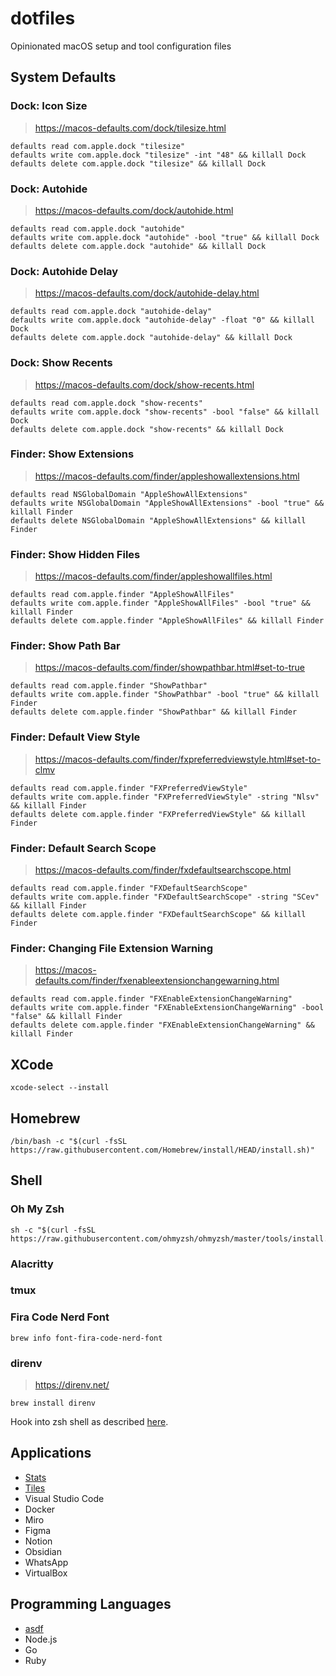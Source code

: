 # dotfiles

Opinionated macOS setup and tool configuration files

## System Defaults

### Dock: Icon Size

> <https://macos-defaults.com/dock/tilesize.html>

```shell
defaults read com.apple.dock "tilesize"
defaults write com.apple.dock "tilesize" -int "48" && killall Dock
defaults delete com.apple.dock "tilesize" && killall Dock
```

### Dock: Autohide

> <https://macos-defaults.com/dock/autohide.html>

```shell
defaults read com.apple.dock "autohide"
defaults write com.apple.dock "autohide" -bool "true" && killall Dock
defaults delete com.apple.dock "autohide" && killall Dock
```

### Dock: Autohide Delay

> <https://macos-defaults.com/dock/autohide-delay.html>

```shell
defaults read com.apple.dock "autohide-delay"
defaults write com.apple.dock "autohide-delay" -float "0" && killall Dock
defaults delete com.apple.dock "autohide-delay" && killall Dock
```

### Dock: Show Recents

> <https://macos-defaults.com/dock/show-recents.html>

```shell
defaults read com.apple.dock "show-recents"
defaults write com.apple.dock "show-recents" -bool "false" && killall Dock
defaults delete com.apple.dock "show-recents" && killall Dock
```

### Finder: Show Extensions

> <https://macos-defaults.com/finder/appleshowallextensions.html>

```shell
defaults read NSGlobalDomain "AppleShowAllExtensions"
defaults write NSGlobalDomain "AppleShowAllExtensions" -bool "true" && killall Finder
defaults delete NSGlobalDomain "AppleShowAllExtensions" && killall Finder
```

### Finder: Show Hidden Files

> <https://macos-defaults.com/finder/appleshowallfiles.html>

```shell
defaults read com.apple.finder "AppleShowAllFiles"
defaults write com.apple.finder "AppleShowAllFiles" -bool "true" && killall Finder
defaults delete com.apple.finder "AppleShowAllFiles" && killall Finder
```

### Finder: Show Path Bar

> <https://macos-defaults.com/finder/showpathbar.html#set-to-true>

```shell
defaults read com.apple.finder "ShowPathbar"
defaults write com.apple.finder "ShowPathbar" -bool "true" && killall Finder
defaults delete com.apple.finder "ShowPathbar" && killall Finder
```

### Finder: Default View Style

> <https://macos-defaults.com/finder/fxpreferredviewstyle.html#set-to-clmv>

```shell
defaults read com.apple.finder "FXPreferredViewStyle"
defaults write com.apple.finder "FXPreferredViewStyle" -string "Nlsv" && killall Finder
defaults delete com.apple.finder "FXPreferredViewStyle" && killall Finder
```

### Finder: Default Search Scope

> <https://macos-defaults.com/finder/fxdefaultsearchscope.html>

```shell
defaults read com.apple.finder "FXDefaultSearchScope"
defaults write com.apple.finder "FXDefaultSearchScope" -string "SCev" && killall Finder
defaults delete com.apple.finder "FXDefaultSearchScope" && killall Finder
```

### Finder: Changing File Extension Warning

> <https://macos-defaults.com/finder/fxenableextensionchangewarning.html>

```shell
defaults read com.apple.finder "FXEnableExtensionChangeWarning"
defaults write com.apple.finder "FXEnableExtensionChangeWarning" -bool "false" && killall Finder
defaults delete com.apple.finder "FXEnableExtensionChangeWarning" && killall Finder
```

## XCode

```shell
xcode-select --install
```

## Homebrew

```shell
/bin/bash -c "$(curl -fsSL https://raw.githubusercontent.com/Homebrew/install/HEAD/install.sh)"
```

## Shell

### Oh My Zsh

```shell
sh -c "$(curl -fsSL https://raw.githubusercontent.com/ohmyzsh/ohmyzsh/master/tools/install.sh)"
```

### Alacritty

### tmux

### Fira Code Nerd Font

```shell
brew info font-fira-code-nerd-font
```

### direnv

> <https://direnv.net/>

```shell
brew install direnv
```

Hook into zsh shell as described [here](https://direnv.net/docs/hook.html#zsh).

## Applications

- [Stats](https://github.com/exelban/stats)
- [Tiles](https://www.sempliva.com/tiles/)
- Visual Studio Code
- Docker
- Miro
- Figma
- Notion
- Obsidian
- WhatsApp
- VirtualBox

## Programming Languages

- [asdf](https://asdf-vm.com/)
- Node.js
- Go
- Ruby
